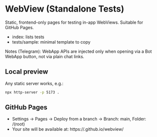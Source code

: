 # WebView (Standalone Tests)

Static, frontend-only pages for testing in-app WebViews. Suitable for GitHub Pages.

- index: lists tests
- tests/sample: minimal template to copy

Notes (Telegram): WebApp APIs are injected only when opening via a Bot WebApp button, not via plain chat links.

## Local preview

Any static server works, e.g.:

```bash
npx http-server -p 5173 .
```

## GitHub Pages
- Settings → Pages → Deploy from a branch → Branch: main, Folder: /(root)
- Your site will be available at: https://<user>.github.io/webview/
